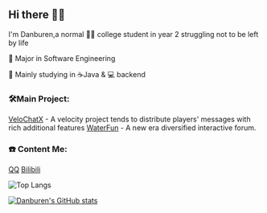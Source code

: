 ## Hi there 👋🏻

I'm Danburen,a normal 🧑‍🎓 college student in year 2 struggling not to be left by life

📖 Major in Software Engineering

🧱 Mainly studying in ☕Java & 💻 backend

### 🛠️Main Project:
[VeloChatX](https://github.com/Danburen/VeloChatX) - A velocity project tends to distribute players' messages with rich additional features
[WaterFun](https://github.com/Danburen/WaterFun/tree/main) - A new era diversified interactive forum.

### ☎️ Content Me:
[QQ](https://qm.qq.com/q/fM0Pou10gE)
[Bilibili](https://space.bilibili.com/446337357?spm_id_from=333.1007.0.0)

![Top Langs](https://github-readme-stats.vercel.app/api/top-langs/?username=Danburen&layout=compact)

[![Danburen's GitHub stats](https://github-readme-stats.vercel.app/api?username=Danburen&show_icons=true)](https://github.com/anuraghazra/github-readme-stats)

